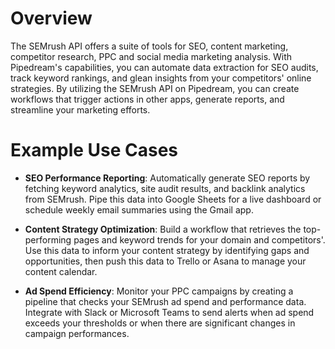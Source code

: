 # Overview

The SEMrush API offers a suite of tools for SEO, content marketing, competitor research, PPC and social media marketing analysis. With Pipedream's capabilities, you can automate data extraction for SEO audits, track keyword rankings, and glean insights from your competitors' online strategies. By utilizing the SEMrush API on Pipedream, you can create workflows that trigger actions in other apps, generate reports, and streamline your marketing efforts.

# Example Use Cases

- **SEO Performance Reporting**: Automatically generate SEO reports by fetching keyword analytics, site audit results, and backlink analytics from SEMrush. Pipe this data into Google Sheets for a live dashboard or schedule weekly email summaries using the Gmail app.

- **Content Strategy Optimization**: Build a workflow that retrieves the top-performing pages and keyword trends for your domain and competitors'. Use this data to inform your content strategy by identifying gaps and opportunities, then push this data to Trello or Asana to manage your content calendar.

- **Ad Spend Efficiency**: Monitor your PPC campaigns by creating a pipeline that checks your SEMrush ad spend and performance data. Integrate with Slack or Microsoft Teams to send alerts when ad spend exceeds your thresholds or when there are significant changes in campaign performances.
